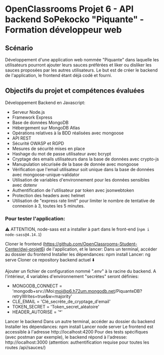 # OpenClassrooms Projet 6 - API backend SoPekocko "Piquante" - Formation développeur web

## Scénario

Développement d'une application web nommée "Piquante" dans laquelle les utilisateurs pourront ajouter leurs sauces préférées et liker ou disliker les sauces proposées par les autres utilisateurs.
Le but est de créer le backend de l'application, le frontend étant déjà codé et fourni.

## Objectifs du projet et compétences évaluées
Développement Backend en Javascript:

- Serveur Node.js
- Framework Express
- Base de données MongoDB
- Hébergement sur MongoDB Atlas
- Opérations relatives à la BDD réalisées avec mongoose
- API REST
- Sécurité OWASP et RGPD
- Mesures de sécurité mises en place
- Hashage du mot de passe utilisateur avec bcrypt
- Cryptage des emails utilisateurs dans la base de données avec crypto-js
- Manupulation sécurisée de la base de donnée avec mongoose
- Vérification que l'email utilisateur soit unique dans la base de données avec mongoose-unique-validator
- Utilisation de variables d'environnement pour les données sensibles avec dotenv
- Authentification de l'utilisateur par token avec jsonwebtoken
- Protection des headers avec helmet
- Utilisation de "express rate limit" pour limiter le nombre de tentative de connexion à 3, toutes les 5 minutes.

### Pour tester l'application:

⚠️ ATTENTION, node-sass est a installer à part dans le front-end (`npm i node-sass@4.14.1`)

Cloner le frontend (https://github.com/OpenClassrooms-Student-Center/dwj-projet6) de l'application, et le lancer:
Dans un terminal, accéder au dossier du frontend
Installer les dépendances: npm install
Lancer: ng serve
Cloner ce repository backend actuel ⬇️

Ajouter un fichier de configuration nommé ".env" à la racine du backend. A l'intérieur, 4 variables d'environnement "secrètes" seront définies:

- MONGODB_CONNECT = 'mongodb+srv://Moi:moi@p6.h72um.mongodb.net/PiquanteDB?retryWrites=true&w=majority'
- CLE_EMAIL = 'Clé_secrète_de_cryptage_d'email'
- TOKEN_SECRET = 'Token_secret_aléatoire'
- HEADER_AUTORISE = '*'

Lancer le backend
Dans un autre terminal, accéder au dossier du backend
Installer les dépendances: npm install
Lancer node server
Le frontend est accessible à l'adresse http://localhost:4200
Pour des tests spécifiques (avec postman par exemple), le backend répond à l'adresse: http://localhost:3000 (attention: authentification requise pour toutes les routes /api/sauces/)

